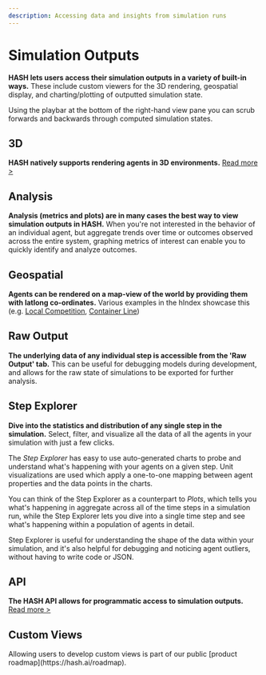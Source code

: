 ```yaml
---
description: Accessing data and insights from simulation runs
---
```


# Simulation Outputs

**HASH lets users access their simulation outputs in a variety of built-in ways.** These include custom viewers for the 3D rendering, geospatial display, and charting/plotting of outputted simulation state.

Using the playbar at the bottom of the right-hand view pane you can scrub forwards and backwards through computed simulation states.

## 3D

**HASH natively supports rendering agents in 3D environments.** [Read more &gt;](3d-viewer.md)

## Analysis

**Analysis \(metrics and plots\) are in many cases the best way to view simulation outputs in HASH.** When you're not interested in the behavior of an individual agent, but aggregate trends over time or outcomes observed across the entire system, graphing metrics of interest can enable you to quickly identify and analyze outcomes.

## Geospatial

**Agents can be rendered on a map-view of the world by providing them with latlong co-ordinates.** Various examples in the hIndex showcase this \(e.g. [Local Competition](https://hash.ai/@hash/local-competition), [Container Line](https://hash.ai/@hash/container-line-sim)\)

## Raw Output

**The underlying data of any individual step is accessible from the 'Raw Output' tab.** This can be useful for debugging models during development, and allows for the raw state of simulations to be exported for further analysis.

## Step Explorer

**Dive into the statistics and distribution of any single step in the simulation.** Select, filter, and visualize all the data of all the agents in your simulation with just a few clicks.

The _Step Explorer_ has easy to use auto-generated charts to probe and understand what's happening with your agents on a given step. Unit visualizations are used which apply a one-to-one mapping between agent properties and the data points in the charts.

You can think of the Step Explorer as a counterpart to _Plots_, which tells you what's happening in aggregate across all of the time steps in a simulation run, while the Step Explorer lets you dive into a single time step and see what's happening within a population of agents in detail.

Step Explorer is useful for understanding the shape of the data within your simulation, and it's also helpful for debugging and noticing agent outliers, without having to write code or JSON.

## API

**The HASH API allows for programmatic access to simulation outputs.** [Read more &gt;](api-1.md)

## Custom Views

<Hint style="info">
Allowing users to develop custom views is part of our public [product roadmap](https://hash.ai/roadmap).
</Hint>

